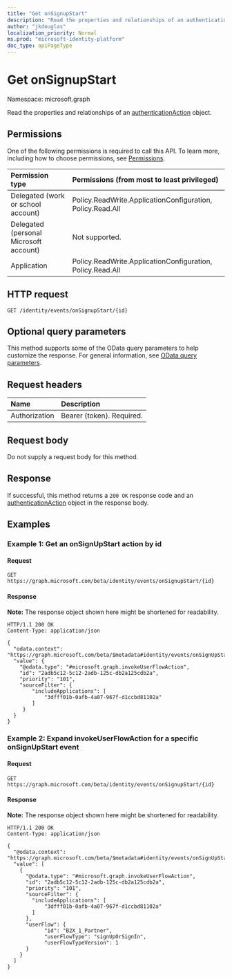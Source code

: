 ```yaml
---
title: "Get onSignupStart"
description: "Read the properties and relationships of an authenticationAction object."
author: "jkdouglas"
localization_priority: Normal
ms.prod: "microsoft-identity-platform"
doc_type: apiPageType
---
```


# Get onSignupStart
Namespace: microsoft.graph

Read the properties and relationships of an [authenticationAction](../resources/authenticationaction.md) object.

## Permissions
One of the following permissions is required to call this API. To learn more, including how to choose permissions, see [Permissions](/graph/permissions-reference).

|Permission type|Permissions (from most to least privileged)|
|:---|:---|
|Delegated (work or school account)|Policy.ReadWrite.ApplicationConfiguration, Policy.Read.All|
|Delegated (personal Microsoft account)|Not supported.|
|Application|Policy.ReadWrite.ApplicationConfiguration, Policy.Read.All|

## HTTP request

<!-- {
  "blockType": "ignored"
}
-->

``` http
GET /identity/events/onSignupStart/{id}
```

## Optional query parameters

This method supports some of the OData query parameters to help customize the response. For general information, see [OData query parameters](/graph/query-parameters).

## Request headers

|Name|Description|
|:---|:---|
|Authorization|Bearer {token}. Required.|

## Request body

Do not supply a request body for this method.

## Response

If successful, this method returns a `200 OK` response code and an [authenticationAction](../resources/authenticationaction.md) object in the response body.

## Examples

### Example 1: Get an onSignUpStart action by id

#### Request

<!-- {
  "blockType": "request",
  "name": "get_authenticationaction"
}
-->

``` http
GET https://graph.microsoft.com/beta/identity/events/onSignupStart/{id}
```

#### Response

**Note:** The response object shown here might be shortened for readability.
<!-- {
  "blockType": "response",
  "truncated": true,
  "@odata.type": "microsoft.graph.authenticationAction"
}
-->

``` http
HTTP/1.1 200 OK
Content-Type: application/json

{
  "odata.context": "https://graph.microsoft.com/beta/$metadata#identity/events/onSignUpStart/$entity",
  "value": {
    "@odata.type": "#microsoft.graph.invokeUserFlowAction",
    "id": "2adb5c12-5c12-2adb-125c-db2a125cdb2a",
    "priority": "101",
    "sourceFilter": {
        "includeApplications": [
            "3dfff01b-0afb-4a07-967f-d1ccbd81102a"
        ]
     }
  }
}
```

### Example 2: Expand invokeUserFlowAction for a specific onSignUpStart event

#### Request

<!-- {
  "blockType": "request",
  "name": "get_authenticationaction_invokeSignUpStart"
}
-->

``` http
GET https://graph.microsoft.com/beta/identity/events/onSignupStart/{id}
```

#### Response

**Note:** The response object shown here might be shortened for readability.
<!-- {
  "blockType": "response",
  "truncated": true,
  "@odata.type": "microsoft.graph.authenticationAction"
}
-->

``` http
HTTP/1.1 200 OK
Content-Type: application/json

{
  "@odata.context": "https://graph.microsoft.com/beta/$metadata#identity/events/onSignUpStart(microsoft.graph.invokeUserFlowAction/userFlow())/$entity",
  "value": [
    {
      "@odata.type": "#microsoft.graph.invokeUserFlowAction",
      "id": "2adb5c12-5c12-2adb-125c-db2a125cdb2a",
      "priority": "101",
      "sourceFilter": {
        "includeApplications": [
            "3dfff01b-0afb-4a07-967f-d1ccbd81102a"
        ]
      },
      "userFlow": {
            "id": "B2X_1_Partner",
            "userFlowType": "signUpOrSignIn",
            "userFlowTypeVersion": 1
      }
    }
  ]
}
```
